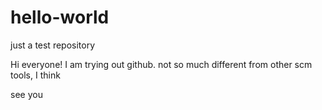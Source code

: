 # hello-world
just a test repository

Hi everyone!
I am trying out github. 
not so much different from other scm tools, I think

see you
